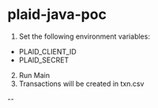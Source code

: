 # plaid-java-poc

1. Set the following environment variables:
- PLAID_CLIENT_ID
- PLAID_SECRET

2. Run Main
3. Transactions will be created in txn.csv

--
